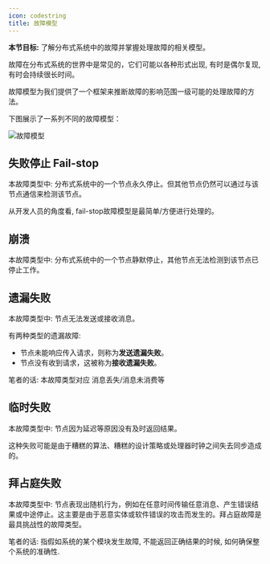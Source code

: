 ```yaml
---
icon: codestring
title: 故障模型
---
```


**本节目标:** 了解分布式系统中的故障并掌握处理故障的相关模型。

故障在分布式系统的世界中是常见的，它们可能以各种形式出现, 有时是偶尔复现, 有时会持续很长时间。

故障模型为我们提供了一个框架来推断故障的影响范围一级可能的处理故障的方法。

下图展示了一系列不同的故障模型：

![故障模型](https://cdn.jsdelivr.net/gh/gaoxiang15125/BlogImage@master/1676258084469.png)

## 失败停止 Fail-stop

本故障类型中: 分布式系统中的一个节点永久停止。但其他节点仍然可以通过与该节点通信来检测该节点。

从开发人员的角度看, fail-stop故障模型是最简单/方便进行处理的。

## 崩溃

本故障类型中: 分布式系统中的一个节点静默停止，其他节点无法检测到该节点已停止工作。

## 遗漏失败

本故障类型中: 节点无法发送或接收消息。

有两种类型的遗漏故障:

- 节点未能响应传入请求，则称为**发送遗漏失败**。
- 节点没有收到请求，这被称为**接收遗漏失败**。

笔者的话: 本故障类型对应 消息丢失/消息未消费等

## 临时失败

本故障类型中: 节点因为延迟等原因没有及时返回结果。

这种失败可能是由于糟糕的算法、糟糕的设计策略或处理器时钟之间失去同步造成的。

## 拜占庭失败

本故障类型中: 节点表现出随机行为，例如在任意时间传输任意消息、产生错误结果或中途停止。这主要是由于恶意实体或软件错误的攻击而发生的。拜占庭故障是最具挑战性的故障类型。

笔者的话: 指假如系统的某个模块发生故障, 不能返回正确结果的时候,  如何确保整个系统的准确性.